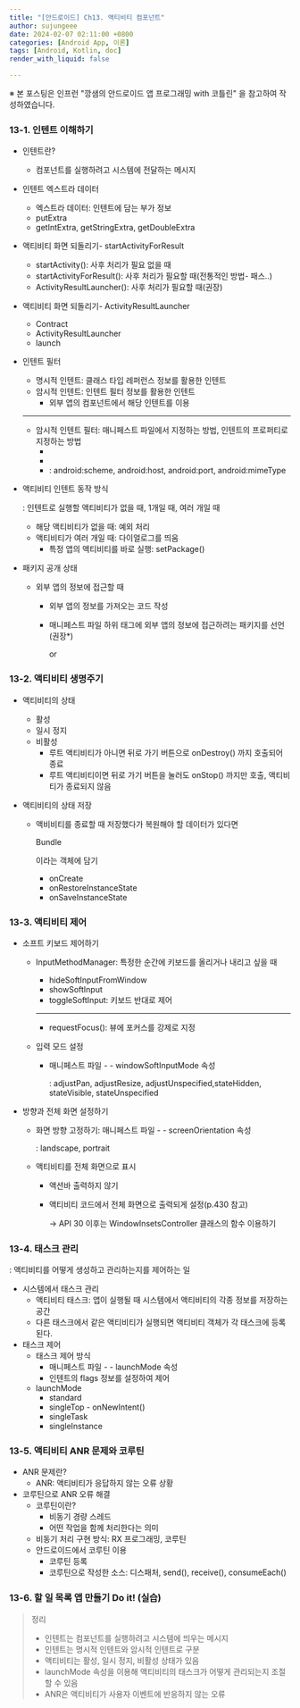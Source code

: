 ```yaml
---
title: "[안드로이드] Ch13. 액티비티 컴포넌트"
author: sujungeee
date: 2024-02-07 02:11:00 +0800
categories: [Android App, 이론]
tags: [Android, Kotlin, doc]
render_with_liquid: false

---
```




※ 본 포스팅은 인프런 "깡샘의 안드로이드 앱 프로그래밍 with 코틀린" 을 참고하여 작성하였습니다.



### 13-1. 인텐트 이해하기

- 인텐트란?

  - 컴포넌트를 실행하려고 시스템에 전달하는 메시지

- 인텐트 엑스트라 데이터

  - 엑스트라 데이터: 인텐트에 담는 부가 정보
  - putExtra
  - getIntExtra, getStringExtra, getDoubleExtra

- 액티비티 화면 되돌리기- startActivityForResult

  - startActivity(): 사후 처리가 필요 없을 때
  - startActivityForResult(): 사후 처리가 필요할 때(전통적인 방법- 패스..)
  - ActivityResultLauncher(): 사후 처리가 필요할 때(권장)

- 액티비티 화면 되돌리기- ActivityResultLauncher

  - Contract
  - ActivityResultLauncher
  - launch

- 인텐트 필터

  - 명시적 인텐트: 클래스 타입 레퍼런스 정보를 활용한 인텐트
  - 암시적 인텐트: 인텐트 필터 정보를 활용한 인텐트
    - 외부 앱의 컴포넌트에서 해당 인텐트를 이용

  ------

  - 암시적 인텐트 필터: 매니페스트 파일에서 지정하는 방법, 인텐트의 프로퍼티로 지정하는 방법
    - <action>
    - <category>
    - <data>: android:scheme, android:host, android:port, android:mimeType

- 액티비티 인텐트 동작 방식

  : 인텐트로 실행할 액티비티가 없을 때, 1개일 때, 여러 개일 때

  - 해당 액티비티가 없을 때: 예외 처리
  - 액티비티가 여러 개일 때: 다이얼로그를 띄움
    - 특정 앱의 액티비티를 바로 실행: setPackage()

- 패키지 공개 상태

  - 외부 앱의 정보에 접근할 때

    - 외부 앱의 정보를 가져오는 코드 작성

    - 매니페스트 파일 <quries> 하위 태그에 외부 앱의 정보에 접근하려는 패키지를 선언(권장*)

      or

      <uses-permission>

### 13-2. 액티비티 생명주기

- 액티비티의 상태

  - 활성
  - 일시 정지
  - 비활성
    - 루트 액티비티가 아니면 뒤로 가기 버튼으로 onDestroy() 까지 호출되어 종료
    - 루트 액티비티이면 뒤로 가기 버튼을 눌러도 onStop() 까지만 호출, 액티비티가 종료되지 않음

- 액티비티의 상태 저장

  - 액비비티를 종료할 때 저장했다가 복원해야 할 데이터가 있다면 

    Bundle

    이라는 객체에 담기

    - onCreate
    - onRestoreInstanceState
    - onSaveInstanceState

### 13-3. 액티비티 제어

- 소프트 키보드 제어하기

  - InputMethodManager: 특정한 순간에 키보드를 올리거나 내리고 싶을 때

    - hideSoftInputFromWindow
    - showSoftInput
    - toggleSoftInput: 키보드 반대로 제어

    ------

    - requestFocus(): 뷰에 포커스를 강제로 지정

  - 입력 모드 설정

    - 매니페스트 파일 - <activity> - windowSoftInputMode 속성

      : adjustPan, adjustResize, adjustUnspecified,stateHidden, stateVisible, stateUnspecified

- 방향과 전체 화면 설정하기

  - 화면 방향 고정하기: 매니페스트 파일 - <activity> - screenOrientation 속성

    : landscape, portrait

  - 액티비티를 전체 화면으로 표시

    - 액션바 출력하지 않기

    - 액티비티 코드에서 전체 화면으로 출력되게 설정(p.430 참고)

      → API 30 이후는 WindowInsetsController 클래스의 함수 이용하기

### 13-4. 태스크 관리

: 액티비티를 어떻게 생성하고 관리하는지를 제어하는 일

- 시스템에서 태스크 관리
  - 액티비티 태스크: 앱이 실행될 때 시스템에서 액티비티의 각종 정보를 저장하는 공간
  - 다른 태스크에서 같은 액티비티가 실행되면 액티비티 객체가 각 태스크에 등록된다.
- 태스크 제어
  - 태스크 제어 방식
    - 매니페스트 파일 - <activity> - launchMode 속성
    - 인텐트의 flags 정보를 설정하여 제어
  - launchMode
    - standard
    - singleTop - onNewIntent()
    - singleTask
    - singleInstance

### 13-5. 액티비티 ANR 문제와 코루틴

- ANR 문제란?
  - ANR: 액티비티가 응답하지 않는 오류 상황
- 코루틴으로 ANR 오류 해결
  - 코루틴이란?
    - 비동기 경량 스레드
    - 어떤 작업을 함께 처리한다는 의미
  - 비동기 처리 구현 방식: RX 프로그래밍, 코루틴
  - 안드로이드에서 코루틴 이용
    - 코루틴 등록
    - 코루틴으로 작성한 소스: 디스패처, send(), receive(), consumeEach()

### 13-6. 할 일 목록 앱 만들기 Do it! (실습)

> 정리
>
> - 인텐트는 컴포넌트를 실행하려고 시스템에 띄우는 메시지
> - 인텐트는 명시적 인텐트와 암시적 인텐트로 구분
> - 액티비티는 활성, 일시 정지, 비활성 상태가 있음
> - launchMode 속성을 이용해 액티비티의 태스크가 어떻게 관리되는지 조절할 수 있음
> - ANR은 액티비티가 사용자 이벤트에 반응하지 않는 오류
